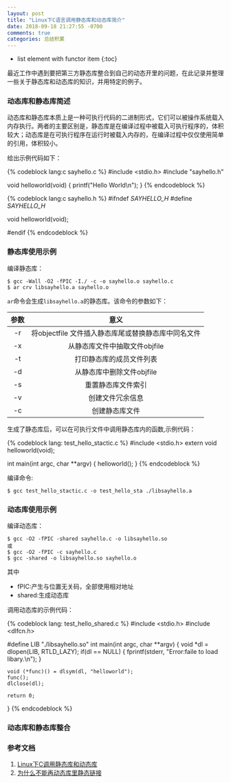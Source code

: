```yaml
---
layout: post
title: "Linux下C语言调用静态库和动态库简介"
date: 2018-09-18 21:27:55 -0700
comments: true
categories: 总结积累
---
```


* list element with functor item
{:toc}

最近工作中遇到要把第三方静态库整合到自己的动态开里的问题，在此记录并整理一些关于静态库和动态库的知识，并用特定的例子。

<!--more-->

### 动态库和静态库简述

动态库和静态库本质上是一种可执行代码的二进制形式，它们可以被操作系统载入内存执行。两者的主要区别是，静态库是在编译过程中被载入可执行程序的，体积较大；动态库是在可执行程序在运行时被载入内存的，在编译过程中仅仅使用简单的引用，体积较小。  

给出示例代码如下：  

{% codeblock lang:c sayhello.c %}
#include <stdio.h>
#include "sayhello.h"

void helloworld(void)
{
    printf("Hello World\n");
}
{% endcodeblock %}

{% codeblock lang:c sayhello.h %}
#ifndef _SAYHELLO_H_
#define _SAYHELLO_H_

void helloworld(void);

#endif
{% endcodeblock %}


### 静态库使用示例

编译静态库：

```
$ gcc -Wall -O2 -fPIC -I./ -c -o sayhello.o sayhello.c
$ ar crv libsayhello.a sayhello.o
```

`ar`命令会生成`libsayhello.a`的静态库。该命令的参数如下：

| 参数 | 意义 |
|:---:|:----:|
|-r|将objectfile 文件插入静态库尾或替换静态库中同名文件|
|-x|从静态库文件中抽取文件objfile|
|-t|打印静态库的成员文件列表|
|-d|从静态库中删除文件objfile|
|-s|重置静态库文件索引|
|-v|创建文件冗余信息|
|-c|创建静态库文件|

生成了静态库后，可以在可执行文件中调用静态库内的函数,示例代码：

{% codeblock lang: test_hello_stactic.c %}
#include <stdio.h>
extern void helloworld(void);

int main(int argc, char **argv)
{
    helloworld();
}
{% endcodeblock %}

编译命令:

```
$ gcc test_hello_stactic.c -o test_hello_sta ./libsayhello.a
```

### 动态库使用示例

编译动态库：

```
$ gcc -O2 -fPIC -shared sayhello.c -o libsayhello.so
或
$ gcc -O2 -fPIC -c sayhello.c
$ gcc -shared -o libsayhello.so sayhello.o
```

其中

* fPIC:产生与位置无关码，全部使用相对地址
* shared:生成动态库

调用动态库的示例代码：

{% codeblock lang: test_hello_shared.c %}
#include <stdio.h>
#include <dlfcn.h>

#define LIB "./libsayhello.so"
int main(int argc, char **argv)
{
    void *dl = dlopen(LIB, RTLD_LAZY);
    if(dl == NULL)
    {
        fprintf(stderr, "Error:faile to load libary.\n");
    }

    void (*func)() = dlsym(dl, "helloworld");
    func();
    dlclose(dl);

    return 0;
}
{% endcodeblock %}

### 动态库和静态库整合

### 参考文档

1. [Linux下C调用静态库和动态库](http://answerywj.com/2016/10/10/Linux%E4%B8%8BC%E8%B0%83%E7%94%A8%E9%9D%99%E6%80%81%E5%BA%93%E5%92%8C%E5%8A%A8%E6%80%81%E5%BA%93/)
2. [为什么不能再动态库里静态链接](https://liam0205.me/2017/04/03/not-to-link-libstdc-statically-and-why/)  

